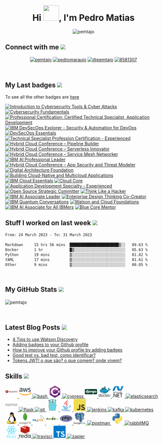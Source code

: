 <h1 align="center">Hi <img src = "https://raw.githubusercontent.com/MartinHeinz/MartinHeinz/master/wave.gif" width="50" height="50">, I'm Pedro Matias</h1>

<p align="center"> <img src="https://komarev.com/ghpvc/?username=pemtajo" alt="pemtajo" /> </p>

<h2> Connect with me <img src='https://raw.githubusercontent.com/ShahriarShafin/ShahriarShafin/main/Assets/handshake.gif' width="100"> </h2>

<p align="center">
<a href="https://dev.to/pemtajo" target="blank"><img align="center" src="https://cdn.jsdelivr.net/npm/simple-icons@3.0.1/icons/dev-dot-to.svg" alt="pemtajo" height="30" width="30" /></a>
<a href="https://linkedin.com/in/pedromaraujo" target="blank"><img align="center" src="https://cdn.jsdelivr.net/npm/simple-icons@3.0.1/icons/linkedin.svg" alt="pedromaraujo" height="30" width="30" /></a>
<a href="https://medium.com/@pemtajo" target="blank"><img align="center" src="https://cdn.jsdelivr.net/npm/simple-icons@3.0.1/icons/medium.svg" alt="@pemtajo" height="30" width="30" /></a>
<a href="https://stackoverflow.com/users/8581307" target="blank"><img align="center" src="https://cdn.jsdelivr.net/npm/simple-icons@3.0.1/icons/stackoverflow.svg" alt="8581307" height="30" width="30" /></a>
</p>

<br />

<h2> My Last badges <img src = "https://media.giphy.com/media/3orifgYbnsq43eFsdO/giphy.gif" width="50"> </h2>

To see all the other badges are [here](https://www.credly.com/users/pemtajo/badges)

<!--START_SECTION:badges-->
[![Introduction to Cybersecurity Tools & Cyber Attacks](https://images.credly.com/size/100x100/images/0eedb945-52e8-4b9b-bdf6-4ebdd50ca0c8/Intro_to_Cybersec_tools_-_cyber_attacks.png)](http://www.credly.com/badges/373897a6-2e76-4626-b3f7-a9a191c41774 "Introduction to Cybersecurity Tools & Cyber Attacks")
[![Cybersecurity Fundamentals](https://images.credly.com/size/100x100/images/50b96632-6cbb-40b7-ac0e-b83f49ff7f94/image.png)](http://www.credly.com/badges/dcf466df-bca3-4a56-91f0-823e30c05dbd "Cybersecurity Fundamentals")
[![Professional Certification: Certified Technical Specialist, Application Development](https://images.credly.com/size/100x100/images/d087a332-8b99-4bfd-9020-06a41e010158/badge-opencts-certified.png)](http://www.credly.com/badges/944b1c39-9352-48c2-bec7-3340b4c2973c "Professional Certification: Certified Technical Specialist, Application Development")
[![IBM DevSecOps Explorer - Security & Automation for DevOps](https://images.credly.com/size/100x100/images/673f4bed-428d-42cf-b523-3bf266b2bd8f/DevSecOps.png)](http://www.credly.com/badges/f512ba38-fd6c-4e2a-b037-6843953faf6c "IBM DevSecOps Explorer - Security & Automation for DevOps")
[![DevSecOps Essentials](https://images.credly.com/size/100x100/images/6fcae0c0-78b7-48c5-a414-5d21665b2250/DevSecOps-Essentials.png)](http://www.credly.com/badges/c8b48139-2927-4c5e-a896-0693bb9e3443 "DevSecOps Essentials")
[![Technical Specialist Profession Certification - Experienced](https://images.credly.com/size/100x100/images/af9bdfd9-5722-43a1-8aa9-06cdc5b5bd24/Tech-Spec-Experienced.png)](http://www.credly.com/badges/e53315f5-783c-43a2-b1a8-9a05c117b50d "Technical Specialist Profession Certification - Experienced")
[![Hybrid Cloud Conference – Pipeline Builder](https://images.credly.com/size/100x100/images/47069d6e-35c4-46ce-9cf6-12cc92e09a48/Hybrid_Cloud_Conf_-_Pipeline_Builder.png)](http://www.credly.com/badges/2d769f9e-71a3-4394-8cd5-72247346ac76 "Hybrid Cloud Conference – Pipeline Builder")
[![Hybrid Cloud Conference – Serverless Innovator](https://images.credly.com/size/100x100/images/a7c5d4e5-bba1-4541-9b72-138d75f6fa8b/Hybrid_Cloud_Conf_-_Serverless_Innovator.png)](http://www.credly.com/badges/05d8ba97-cf24-4e94-8846-bfab6f4cea67 "Hybrid Cloud Conference – Serverless Innovator")
[![Hybrid Cloud Conference – Service Mesh Networker](https://images.credly.com/size/100x100/images/236f63f5-b7b6-42e8-8151-cc70f0dc8445/Hybrid_Cloud_Conf_-_Service_Mesh_Networker.png)](http://www.credly.com/badges/e81aeddd-ab7c-4e2a-a478-21971b908c0d "Hybrid Cloud Conference – Service Mesh Networker")
[![IBM AI Professional Leader](https://images.credly.com/size/100x100/images/cb003281-a5cb-444d-8296-87ed0464cf5f/IBM-AI-Professional-Leader.png)](http://www.credly.com/badges/a0eae486-d41c-4751-a34b-d390c92af201 "IBM AI Professional Leader")
[![Hybrid Cloud Conference – App Security and Threat Modeler](https://images.credly.com/size/100x100/images/f93b9f99-8d58-431e-82a6-a44c3ab7e668/Hybrid_Cloud_Conf_-_App_Sec_and_Threat_Modler.png)](http://www.credly.com/badges/f291e9a4-0d8d-4121-aa58-1a5914d8feba "Hybrid Cloud Conference – App Security and Threat Modeler")
[![Digital Architecture Foundation](https://images.credly.com/size/100x100/images/a3e393a9-f8f7-4c17-aa97-25fe413e2a5e/Digital-Architecture-Foundation.png)](http://www.credly.com/badges/2d5579dd-c9fd-4782-a01e-e326bf5f6107 "Digital Architecture Foundation")
[![Building Cloud-Native and Multicloud Applications](https://images.credly.com/size/100x100/images/60cc2ff2-e79e-441b-9d9c-4d6fedf81193/Building_Cloud-Native_and_Multicloud_Apps.png)](http://www.credly.com/badges/ffe671c0-05bb-41c3-a19f-d5542705ab21 "Building Cloud-Native and Multicloud Applications")
[![IBM Cloud Essentials](https://images.credly.com/size/100x100/images/58e2cad5-5551-44a6-8285-06d6a4aa9cb3/IBM_Cloud_Essentials.png)](http://www.credly.com/badges/d58d1ef9-da50-49df-bd3d-78067db4c9de "IBM Cloud Essentials")
[![Cloud Core](https://images.credly.com/size/100x100/images/b0607951-b6f7-47d0-af16-7112971ab2ef/Cloud_Core_-_Developer_Skills_Network_-_v3.png)](http://www.credly.com/badges/9ba5d062-f0bc-4b44-96eb-3f7b400be24f "Cloud Core")
[![Application Development Specialty - Experienced](https://images.credly.com/size/100x100/images/221ed70e-0e4b-4cd4-8ad5-9ab6d54bec39/Application-Development-Specialty-Intermediate.png)](http://www.credly.com/badges/b66c9738-e0f7-4f91-934f-01749f89cca2 "Application Development Specialty - Experienced")
[![Open Source Strategic Committer](https://images.credly.com/size/100x100/images/b6df1cbb-2ade-464c-9924-7ffb3fec3f6c/Open-Source-Strategic-Committer.png)](http://www.credly.com/badges/7cb20fe2-28a9-499f-b054-3f151c9e2e75 "Open Source Strategic Committer")
[![Think Like a Hacker](https://images.credly.com/size/100x100/images/fb49de32-6a4c-4850-97cc-942b638ae4c3/Think-LIke-a-Hacker.png)](http://www.credly.com/badges/b512d99e-92f7-476a-b1ba-710111fbcd30 "Think Like a Hacker")
[![IBM AI Associate Leader](https://images.credly.com/size/100x100/images/4b2792a2-3339-4169-88ea-9ede13358440/IBM-AI-Associate-Leader.png)](http://www.credly.com/badges/f79b0efc-9136-480a-b2b7-abc5ace6e908 "IBM AI Associate Leader")
[![Enterprise Design Thinking Co-Creator](https://images.credly.com/size/100x100/images/2700b813-82b8-4232-9b36-5dcd5cd24584/Badges_v8-08_Co-Creator.png)](http://www.credly.com/badges/73250c86-c61f-47d6-b3ec-c035516f58f0 "Enterprise Design Thinking Co-Creator")
[![IBM Quantum Conversations](https://images.credly.com/size/100x100/images/18cfda79-63fc-4a6d-a96c-2ffc9887cd3c/IBM-Quantum-Conversations.png)](http://www.credly.com/badges/ef86ea89-cd1a-450d-a3b3-106b22936992 "IBM Quantum Conversations")
[![Watson and Cloud Foundations](https://images.credly.com/size/100x100/images/53608ce6-a597-40fa-a42d-d243b3ecfba4/Watson_and_Cloud_Foundations.png)](http://www.credly.com/badges/63c38ffc-c9d1-43e7-955a-0b46b2c4e5ea "Watson and Cloud Foundations")
[![IBM AI Associate for All IBMers](https://images.credly.com/size/100x100/images/4e05e7e2-bc65-4a0f-a73d-7ef4ce8505c7/AI-for-All.png)](http://www.credly.com/badges/47efa14c-83f8-49ab-9c56-1cdac0f749d7 "IBM AI Associate for All IBMers")
[![Blue Core Mentor](https://images.credly.com/size/100x100/images/5fc0a9df-5ff7-4bcd-8eb8-5bf512eb3a0c/Blue-Core-Mentor.png)](http://www.credly.com/badges/efbe4d94-088b-4270-8adc-a6d23dc6f05e "Blue Core Mentor")
<!--END_SECTION:badges-->

<h2> Stuff I worked on last week  <img src = "https://media1.giphy.com/media/JZ40cnfnN11KycrvMF/giphy.gif?cid=ecf05e47a0n3gi1bfqntqmob8g9aid1oyj2wr3ds3mg700bl&rid=giphy.gif" width="40"> </h2>


<!--START_SECTION:waka-->

```text
From: 24 March 2023 - To: 31 March 2023

Markdown     15 hrs 56 mins  ██████████████████████▒░░   89.63 %
Docker       1 hr            █▒░░░░░░░░░░░░░░░░░░░░░░░   05.63 %
Python       19 mins         ▒░░░░░░░░░░░░░░░░░░░░░░░░   01.82 %
YAML         17 mins         ▒░░░░░░░░░░░░░░░░░░░░░░░░   01.61 %
Other        9 mins          ▒░░░░░░░░░░░░░░░░░░░░░░░░   00.85 %
```

<!--END_SECTION:waka-->

<br />

<h2> My GitHub Stats <img src='https://media1.giphy.com/media/du3J3cXyzhj75IOgvA/giphy.gif?cid=ecf05e47x2g034i9pzwtzzsd3xgg2w9nr94t4tflbbgo3008&rid=giphy.gif' width="40"> </h2>

<p><img align="center" src="https://github-readme-streak-stats.herokuapp.com/?user=pemtajo&theme=dark" alt="pemtajo" /></p>

<br />

<h2> Latest Blog Posts <img src = "https://media.giphy.com/media/inlGp1wGqBog2cVw5y/giphy.gif" width="40"> </h2>

<!-- BLOG-POST-LIST:START -->
- [4 Tips to use Watson Discovery](https://pemtajo.medium.com/4-tips-to-use-watson-discovery-802f3c568315?source=rss-bb908bda42e------2)
- [Adding badges to your Github profile](https://dev.to/pemtajo/how-to-improve-your-github-profile-by-adding-badges-gib)
- [How to improve your Github profile by adding badges](https://pemtajo.medium.com/how-to-improve-your-github-profile-by-adding-badges-2c10363f4f9a?source=rss-bb908bda42e------2)
- [Good test vs. bad test, como identificar?](https://medium.com/devorando/good-test-bad-test-como-identificar-ffd1d43ca034?source=rss-bb908bda42e------2)
- [Tokens JWT! o que são? o que comem? onde vivem?](https://medium.com/devorando/tokens-jwt-o-que-s%C3%A3o-o-que-comem-onde-vivem-f4e85ad37876?source=rss-bb908bda42e------2)
<!-- BLOG-POST-LIST:END -->

<h2> Skills <img src = "https://media2.giphy.com/media/QssGEmpkyEOhBCb7e1/giphy.gif?cid=ecf05e47a0n3gi1bfqntqmob8g9aid1oyj2wr3ds3mg700bl&rid=giphy.gif" width="32"> </h2>

<p align="left"> <a href="https://angular.io" target="_blank"> <img src="https://raw.githubusercontent.com/devicons/devicon/master/icons/angularjs/angularjs-original-wordmark.svg" alt="angularjs" width="40" height="40"/> </a> <a href="https://aws.amazon.com" target="_blank"> <img src="https://raw.githubusercontent.com/devicons/devicon/master/icons/amazonwebservices/amazonwebservices-original-wordmark.svg" alt="aws" width="40" height="40"/> </a> <a href="https://www.gnu.org/software/bash/" target="_blank"> <img src="https://www.vectorlogo.zone/logos/gnu_bash/gnu_bash-icon.svg" alt="bash" width="40" height="40"/> </a> <a href="https://www.w3schools.com/cs/" target="_blank"> <img src="https://raw.githubusercontent.com/devicons/devicon/master/icons/csharp/csharp-original.svg" alt="csharp" width="40" height="40"/> </a> <a href="https://www.cypress.io" target="_blank"> <img src="https://raw.githubusercontent.com/simple-icons/simple-icons/6e46ec1fc23b60c8fd0d2f2ff46db82e16dbd75f/icons/cypress.svg" alt="cypress" width="40" height="40"/> </a> <a href="https://www.djangoproject.com/" target="_blank"> <img src="https://raw.githubusercontent.com/devicons/devicon/master/icons/django/django-original.svg" alt="django" width="40" height="40"/> </a> <a href="https://www.docker.com/" target="_blank"> <img src="https://raw.githubusercontent.com/devicons/devicon/master/icons/docker/docker-original-wordmark.svg" alt="docker" width="40" height="40"/> </a> <a href="https://dotnet.microsoft.com/" target="_blank"> <img src="https://raw.githubusercontent.com/devicons/devicon/master/icons/dot-net/dot-net-original-wordmark.svg" alt="dotnet" width="40" height="40"/> </a> <a href="https://www.elastic.co" target="_blank"> <img src="https://www.vectorlogo.zone/logos/elastic/elastic-icon.svg" alt="elasticsearch" width="40" height="40"/> </a> <a href="https://expressjs.com" target="_blank"> <img src="https://raw.githubusercontent.com/devicons/devicon/master/icons/express/express-original-wordmark.svg" alt="express" width="40" height="40"/> </a> <a href="https://flask.palletsprojects.com/" target="_blank"> <img src="https://www.vectorlogo.zone/logos/pocoo_flask/pocoo_flask-icon.svg" alt="flask" width="40" height="40"/> </a> <a href="https://git-scm.com/" target="_blank"> <img src="https://www.vectorlogo.zone/logos/git-scm/git-scm-icon.svg" alt="git" width="40" height="40"/> </a> <a href="https://golang.org" target="_blank"> <img src="https://raw.githubusercontent.com/devicons/devicon/master/icons/go/go-original.svg" alt="go" width="40" height="40"/> </a> <a href="https://www.java.com" target="_blank"> <img src="https://raw.githubusercontent.com/devicons/devicon/master/icons/java/java-original.svg" alt="java" width="40" height="40"/> </a> <a href="https://developer.mozilla.org/en-US/docs/Web/JavaScript" target="_blank"> <img src="https://raw.githubusercontent.com/devicons/devicon/master/icons/javascript/javascript-original.svg" alt="javascript" width="40" height="40"/> </a> <a href="https://www.jenkins.io" target="_blank"> <img src="https://www.vectorlogo.zone/logos/jenkins/jenkins-icon.svg" alt="jenkins" width="40" height="40"/> </a> <a href="https://kafka.apache.org/" target="_blank"> <img src="https://www.vectorlogo.zone/logos/apache_kafka/apache_kafka-icon.svg" alt="kafka" width="40" height="40"/> </a> <a href="https://kubernetes.io" target="_blank"> <img src="https://www.vectorlogo.zone/logos/kubernetes/kubernetes-icon.svg" alt="kubernetes" width="40" height="40"/> </a> <a href="https://www.linux.org/" target="_blank"> <img src="https://raw.githubusercontent.com/devicons/devicon/master/icons/linux/linux-original.svg" alt="linux" width="40" height="40"/> </a> <a href="https://www.mongodb.com/" target="_blank"> <img src="https://raw.githubusercontent.com/devicons/devicon/master/icons/mongodb/mongodb-original-wordmark.svg" alt="mongodb" width="40" height="40"/> </a> <a href="https://www.mysql.com/" target="_blank"> <img src="https://raw.githubusercontent.com/devicons/devicon/master/icons/mysql/mysql-original-wordmark.svg" alt="mysql" width="40" height="40"/> </a> <a href="https://nodejs.org" target="_blank"> <img src="https://raw.githubusercontent.com/devicons/devicon/master/icons/nodejs/nodejs-original-wordmark.svg" alt="nodejs" width="40" height="40"/> </a> <a href="https://www.php.net" target="_blank"> <img src="https://raw.githubusercontent.com/devicons/devicon/master/icons/php/php-original.svg" alt="php" width="40" height="40"/> </a> <a href="https://www.postgresql.org" target="_blank"> <img src="https://raw.githubusercontent.com/devicons/devicon/master/icons/postgresql/postgresql-original-wordmark.svg" alt="postgresql" width="40" height="40"/> </a> <a href="https://postman.com" target="_blank"> <img src="https://www.vectorlogo.zone/logos/getpostman/getpostman-icon.svg" alt="postman" width="40" height="40"/> </a> <a href="https://www.python.org" target="_blank"> <img src="https://raw.githubusercontent.com/devicons/devicon/master/icons/python/python-original.svg" alt="python" width="40" height="40"/> </a> <a href="https://www.rabbitmq.com" target="_blank"> <img src="https://www.vectorlogo.zone/logos/rabbitmq/rabbitmq-icon.svg" alt="rabbitMQ" width="40" height="40"/> </a> <a href="https://reactjs.org/" target="_blank"> <img src="https://raw.githubusercontent.com/devicons/devicon/master/icons/react/react-original-wordmark.svg" alt="react" width="40" height="40"/> </a> <a href="https://redis.io" target="_blank"> <img src="https://raw.githubusercontent.com/devicons/devicon/master/icons/redis/redis-original-wordmark.svg" alt="redis" width="40" height="40"/> </a> <a href="https://travis-ci.org" target="_blank"> <img src="https://www.vectorlogo.zone/logos/travis-ci/travis-ci-icon.svg" alt="travisci" width="40" height="40"/> </a> <a href="https://www.typescriptlang.org/" target="_blank"> <img src="https://raw.githubusercontent.com/devicons/devicon/master/icons/typescript/typescript-original.svg" alt="typescript" width="40" height="40"/> </a> <a href="https://zapier.com" target="_blank"> <img src="https://www.vectorlogo.zone/logos/zapier/zapier-icon.svg" alt="zapier" width="40" height="40"/> </a> </p>
